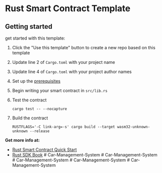 # Rust Smart Contract Template

## Getting started

get started with this template:

1. Click the "Use this template" button to create a new repo based on this template
2. Update line 2 of `Cargo.toml` with your project name
3. Update line 4 of `Cargo.toml` with your project author names
4. Set up the [prerequisites](https://github.com/near/near-sdk-rs#pre-requisites)
5. Begin writing your smart contract in `src/lib.rs`
6. Test the contract 

    `cargo test -- --nocapture`

8. Build the contract

    `RUSTFLAGS='-C link-arg=-s' cargo build --target wasm32-unknown-unknown --release`

**Get more info at:**

* [Rust Smart Contract Quick Start](https://docs.near.org/docs/develop/contracts/rust/intro)
* [Rust SDK Book](https://www.near-sdk.io/)
#   C a r - M a n a g e m e n t - S y s t e m 
 
 #   C a r - M a n a g e m e n t - S y s t e m 
 
 #   C a r - M a n a g e m e n t - S y s t e m 
 
 #   C a r - M a n a g e m e n t - S y s t e m 
 
 #   C a r - M a n a g e m e n t - S y s t e m  
 